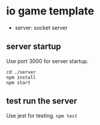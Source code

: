 # io game template
- server: socket server


## server startup
Use port 3000 for server startup.
```
cd ./server
npm install
npm start
```

## test run the server
Use jest for testing.
`npm test`
